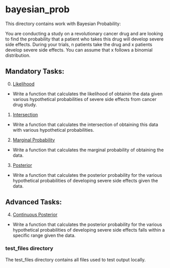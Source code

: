 # bayesian_prob
This directory contains work with Bayesian Probability:

You are conducting a study on a revolutionary cancer drug and are looking to find the probability that a patient who takes this drug will develop severe side effects. During your trials, n patients take the drug and x patients develop severe side effects. You can assume that x follows a binomial distribution.


## Mandatory Tasks:
0. [Likelihood](/math/bayesian_prob/0-likelihood.py)
* Write a function that calculates the likelihood of obtainin the data given various hypothetical probabilities of severe side effects from cancer drug study.
1. [Intersection](/math/bayesian_prob/1-intersection.py)
* Write a function that calculates the intersection of obtaining this data with various hypothetical probabilities.
2. [Marginal Probability](/math/bayesian_prob/2-marginal.py)
* Write a function that calculates the marginal probability of obtaining the data.
3. [Posterior](/math/bayesian_prob/3-posterior.py)
* Write a function that calculates the posterior probability for the various hypothetical probabilities of developing severe side effects given the data.

## Advanced Tasks:
4. [Continuous Posterior](/math/bayesian_prob/100-continuous.py)
* Write a function that calculates the posterior probability for the various hypothetical probabilities of developing severe side effects falls within a specific range given the data.

### test_files directory
The test_files directory contains all files used to test output locally.